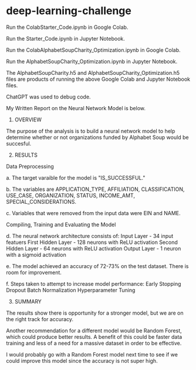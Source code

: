 # deep-learning-challenge

Run the ColabStarter_Code.ipynb in Google Colab.

Run the Starter_Code.ipynb in Jupyter Notebook.

Run the ColabAlphabetSoupCharity_Optimization.ipynb in Google Colab.

Run the AlphabetSoupCharity_Optimization.ipynb in Jupyter Notebook. 

The AlphabetSoupCharity.h5 and AlphabetSoupCharity_Optimization.h5 files are products of running the above Google Colab and Jupyter Notebook files.

ChatGPT was used to debug code. 

My Written Report on the Neural Network Model is below.

1. OVERVIEW
   
The purpose of the analysis is to build a neural network model to help determine whether or not organizations funded by Alphabet Soup would be succesful.

2. RESULTS

Data Preprocessing

  a. The target varaible for the model is "IS_SUCCESSFUL."
  
  b. The variables are APPLICATION_TYPE, AFFILIATION, CLASSIFICATION, USE_CASE, ORGANIZATION, STATUS, INCOME_AMT, SPECIAL_CONSIDERATIONS.
  
  c. Variables that were removed from the input data were EIN and NAME.

Compiling, Training and Evaluating the Model

  d. The neural network architecture consists of:
  Input Layer - 34 input featuers
  First Hidden Layer - 128 neurons with ReLU activation
  Second Hidden Layer - 64 neurons with ReLU activation
  Output Layer - 1 neuron with a sigmoid activation

  e. The model achieved an accuracy of 72-73% on the test dataset. There is room for improvement.

  f. Steps taken to attempt to increase model performance:
  Early Stopping
  Dropout
  Batch Normalization
  Hyperparameter Tuning

3. SUMMARY

The results show there is opportunity for a stronger model, but we are on the right track for accuracy. 

Another recommendation for a different model would be Random Forest, which could produce better results. A benefit of this could be faster data training and less of a need for a massive dataset in order to be effective.

I would probably go with a Random Forest model next time to see if we could improve this model since the accuracy is not super high.
